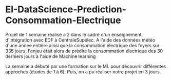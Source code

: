 # EI-DataScience-Prediction-Consommation-Electrique
Projet de 1 semaine réalisé à 2 dans le cadre d'un enseignement d'intégration avec EDF à CentraleSupélec. A l'aide des données météo d'une année entière ainsi que la consommation électrique des foyers sur 335 jours, l'enjeu était alors de prédire la consommation électrique des 30 derniers jours à l'aide de Machine learning

La semaine a débuté par une formation sur le ML pour découvrir différentes approches (études de 1 à 6). Puis, on a pu réaliser notre projet en 3 jours. 
